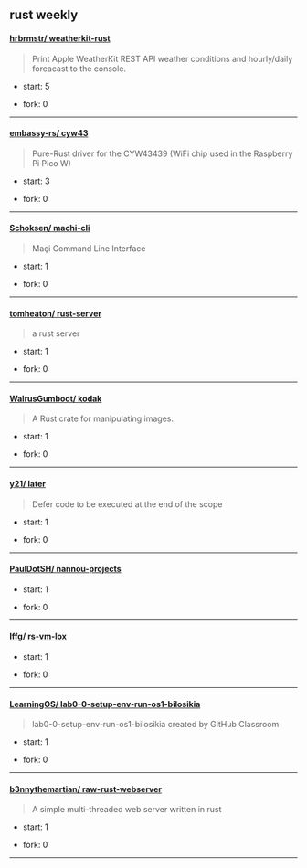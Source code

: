 ## rust weekly

#### [hrbrmstr/ weatherkit-rust](https://github.com/hrbrmstr/weatherkit-rust)
>  Print Apple WeatherKit REST API weather conditions and hourly/daily foreacast to the console.
+ start: 5
+ fork: 0
---
#### [embassy-rs/ cyw43](https://github.com/embassy-rs/cyw43)
>  Pure-Rust driver for the CYW43439 (WiFi chip used in the Raspberry Pi Pico W)
+ start: 3
+ fork: 0
---
#### [Schoksen/ machi-cli](https://github.com/Schoksen/machi-cli)
>  Maçi Command Line Interface
+ start: 1
+ fork: 0
---
#### [tomheaton/ rust-server](https://github.com/tomheaton/rust-server)
>  a rust server
+ start: 1
+ fork: 0
---
#### [WalrusGumboot/ kodak](https://github.com/WalrusGumboot/kodak)
>  A Rust crate for manipulating images.
+ start: 1
+ fork: 0
---
#### [y21/ later](https://github.com/y21/later)
>  Defer code to be executed at the end of the scope
+ start: 1
+ fork: 0
---
#### [PaulDotSH/ nannou-projects](https://github.com/PaulDotSH/nannou-projects)
>  
+ start: 1
+ fork: 0
---
#### [lffg/ rs-vm-lox](https://github.com/lffg/rs-vm-lox)
>  
+ start: 1
+ fork: 0
---
#### [LearningOS/ lab0-0-setup-env-run-os1-bilosikia](https://github.com/LearningOS/lab0-0-setup-env-run-os1-bilosikia)
>  lab0-0-setup-env-run-os1-bilosikia created by GitHub Classroom
+ start: 1
+ fork: 0
---
#### [b3nnythemartian/ raw-rust-webserver](https://github.com/b3nnythemartian/raw-rust-webserver)
>  A simple multi-threaded web server written in rust
+ start: 1
+ fork: 0
---
